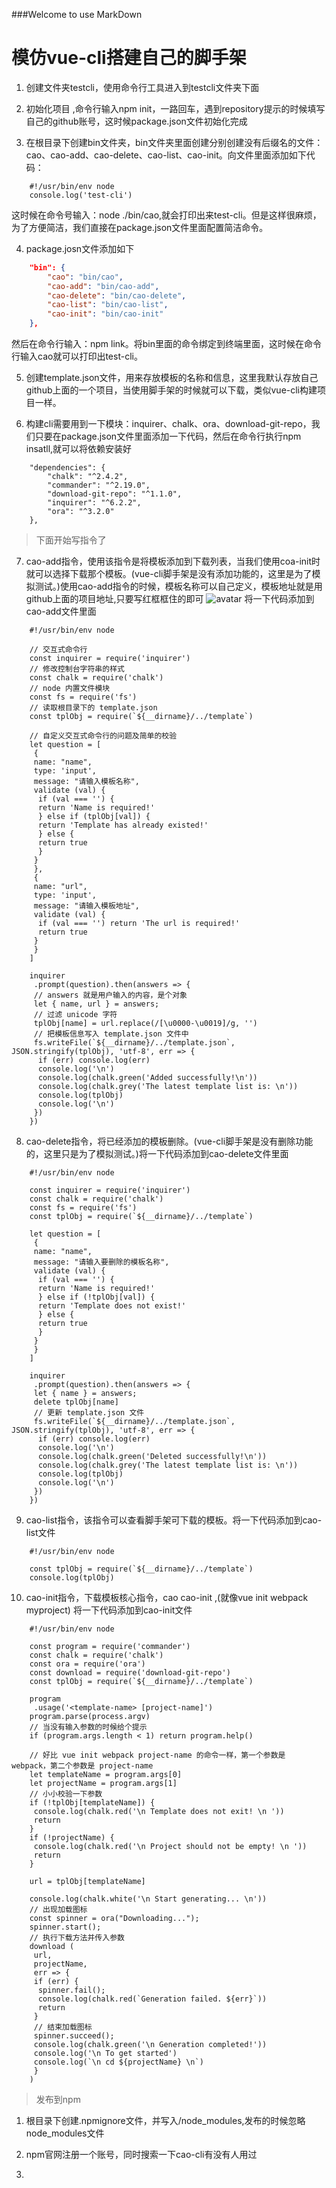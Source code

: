 ###Welcome to use MarkDown

# 模仿vue-cli搭建自己的脚手架

1. 创建文件夹testcli，使用命令行工具进入到testcli文件夹下面

2. 初始化项目 ,命令行输入npm init，一路回车，遇到repository提示的时候填写自己的github账号，这时候package.json文件初始化完成

3. 在根目录下创建bin文件夹，bin文件夹里面创建分别创建没有后缀名的文件：cao、cao-add、cao-delete、cao-list、cao-init。向文件里面添加如下代码：
```
	#!/usr/bin/env node
	console.log('test-cli')
```
这时候在命令号输入：node ./bin/cao,就会打印出来test-cli。但是这样很麻烦，为了方便简洁，我们直接在package.json文件里面配置简洁命令。

4. package.josn文件添加如下
```json
	"bin": {
	    "cao": "bin/cao",
	    "cao-add": "bin/cao-add",
	    "cao-delete": "bin/cao-delete",
	    "cao-list": "bin/cao-list",
	    "cao-init": "bin/cao-init"
	},
 ```
然后在命令行输入：npm link。将bin里面的命令绑定到终端里面，这时候在命令行输入cao就可以打印出test-cli。

5. 创建template.json文件，用来存放模板的名称和信息，这里我默认存放自己github上面的一个项目，当使用脚手架的时候就可以下载，类似vue-cli构建项目一样。

6. 构建cli需要用到一下模块：inquirer、chalk、ora、download-git-repo，我们只要在package.json文件里面添加一下代码，然后在命令行执行npm insatll,就可以将依赖安装好
```
	"dependencies": {
	    "chalk": "^2.4.2",
	    "commander": "^2.19.0",
	    "download-git-repo": "^1.1.0",
	    "inquirer": "^6.2.2",
	    "ora": "^3.2.0"
	},
```
> 下面开始写指令了

7. cao-add指令，使用该指令是将模板添加到下载列表，当我们使用coa-init时就可以选择下载那个模板。(vue-cli脚手架是没有添加功能的，这里是为了模拟测试。)使用cao-add指令的时候，模板名称可以自己定义，模板地址就是用github上面的项目地址,只要写红框框住的即可
![avatar](/img/1.png)
将一下代码添加到cao-add文件里面
```
	#!/usr/bin/env node
	 
	// 交互式命令行
	const inquirer = require('inquirer')
	// 修改控制台字符串的样式
	const chalk = require('chalk')
	// node 内置文件模块
	const fs = require('fs')
	// 读取根目录下的 template.json
	const tplObj = require(`${__dirname}/../template`)
	 
	// 自定义交互式命令行的问题及简单的校验
	let question = [
	 {
	 name: "name",
	 type: 'input',
	 message: "请输入模板名称",
	 validate (val) {
	  if (val === '') {
	  return 'Name is required!'
	  } else if (tplObj[val]) {
	  return 'Template has already existed!'
	  } else {
	  return true
	  }
	 }
	 },
	 {
	 name: "url",
	 type: 'input',
	 message: "请输入模板地址",
	 validate (val) {
	  if (val === '') return 'The url is required!'
	  return true
	 }
	 }
	]
	 
	inquirer
	 .prompt(question).then(answers => {
	 // answers 就是用户输入的内容，是个对象
	 let { name, url } = answers;
	 // 过滤 unicode 字符
	 tplObj[name] = url.replace(/[\u0000-\u0019]/g, '')
	 // 把模板信息写入 template.json 文件中
	 fs.writeFile(`${__dirname}/../template.json`, JSON.stringify(tplObj), 'utf-8', err => {
	  if (err) console.log(err)
	  console.log('\n')
	  console.log(chalk.green('Added successfully!\n'))
	  console.log(chalk.grey('The latest template list is: \n'))
	  console.log(tplObj)
	  console.log('\n')
	 })
	})
```
8. cao-delete指令，将已经添加的模板删除。(vue-cli脚手架是没有删除功能的，这里只是为了模拟测试。)将一下代码添加到cao-delete文件里面

```
	#!/usr/bin/env node
	 
	const inquirer = require('inquirer')
	const chalk = require('chalk')
	const fs = require('fs')
	const tplObj = require(`${__dirname}/../template`)
	 
	let question = [
	 {
	 name: "name",
	 message: "请输入要删除的模板名称",
	 validate (val) {
	  if (val === '') {
	  return 'Name is required!'
	  } else if (!tplObj[val]) {
	  return 'Template does not exist!'
	  } else {
	  return true
	  }
	 }
	 }
	]
	 
	inquirer
	 .prompt(question).then(answers => {
	 let { name } = answers;
	 delete tplObj[name]
	 // 更新 template.json 文件
	 fs.writeFile(`${__dirname}/../template.json`, JSON.stringify(tplObj), 'utf-8', err => {
	  if (err) console.log(err)
	  console.log('\n')
	  console.log(chalk.green('Deleted successfully!\n'))
	  console.log(chalk.grey('The latest template list is: \n'))
	  console.log(tplObj)
	  console.log('\n')
	 })
	})
```
9. cao-list指令，该指令可以查看脚手架可下载的模板。将一下代码添加到cao-list文件

```
	#!/usr/bin/env node
	 
	const tplObj = require(`${__dirname}/../template`)
	console.log(tplObj)
```
10. cao-init指令，下载模板核心指令，cao cao-init <templateName> <projectName>,(就像vue init webpack myproject) 将一下代码添加到cao-init文件

```
	#!/usr/bin/env node
	 
	const program = require('commander')
	const chalk = require('chalk')
	const ora = require('ora')
	const download = require('download-git-repo')
	const tplObj = require(`${__dirname}/../template`)
	 
	program
	 .usage('<template-name> [project-name]')
	program.parse(process.argv)
	// 当没有输入参数的时候给个提示
	if (program.args.length < 1) return program.help()
	 
	// 好比 vue init webpack project-name 的命令一样，第一个参数是 webpack，第二个参数是 project-name
	let templateName = program.args[0]
	let projectName = program.args[1]
	// 小小校验一下参数
	if (!tplObj[templateName]) {
	 console.log(chalk.red('\n Template does not exit! \n '))
	 return
	}
	if (!projectName) {
	 console.log(chalk.red('\n Project should not be empty! \n '))
	 return
	}
	 
	url = tplObj[templateName]
	 
	console.log(chalk.white('\n Start generating... \n'))
	// 出现加载图标
	const spinner = ora("Downloading...");
	spinner.start();
	// 执行下载方法并传入参数
	download (
	 url,
	 projectName,
	 err => {
	 if (err) {
	  spinner.fail();
	  console.log(chalk.red(`Generation failed. ${err}`))
	  return
	 }
	 // 结束加载图标
	 spinner.succeed();
	 console.log(chalk.green('\n Generation completed!'))
	 console.log('\n To get started')
	 console.log(`\n cd ${projectName} \n`)
	 }
	)
```
> 发布到npm

1. 根目录下创建.npmignore文件，并写入/node_modules,发布的时候忽略node_modules文件

2. npm官网注册一个账号，同时搜索一下cao-cli有没有人用过

3. 
